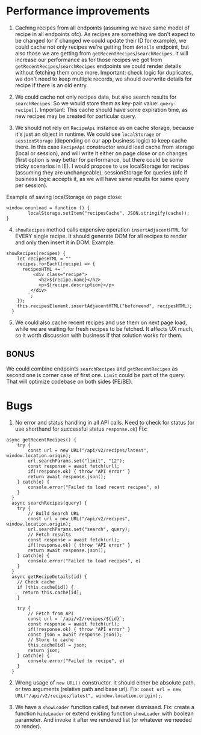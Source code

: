 # Performance improvements

1) Caching recipes from all endpoints (assuming we have same model of recipe in all endpoints ofc). As recipes are something we don't expect to be changed (or if changed we could update their ID for example), we could cache not only recipes we're getting from `details` endpoint, but also those we are getting from `getRecentRecipes`/`searchRecipes`. It will increase our performance as for those recipes we got from `getRecentRecipes`/`searchRecipes` endpoints we could render details without fetching them once more.
Important: check logic for duplicates, we don't need to keep multiple records, we should overwrite details for recipe if there is an old entry.

2) We could cache not only recipes data, but also search results for `searchRecipes`. So we would store them as key-pair value: `query: recipe[]`.
Important: This cache should have some expiration time, as new recipes may be created for particular query.

3) We should not rely on `RecipeApi` instance as on cache storage, because it's just an object in runtime. We could use `localStorage` or `sessionStorage` (depending on our app business logic) to keep cache there. In this case `RecipeApi` constructor would load cache from storage (local or session), and will write it either on page close or on changes (first option is way better for performance, but there could be some tricky scenarios in IE).
I would propose to use localStorage for recipes (assuming they are unchangeable), sessionStorage for queries (ofc if business logic accepts it, as we will have same results for same query per session).

Example of saving localStorage on page close:
```
window.onunload = function () {
        localStorage.setItem("recipesCache", JSON.stringify(cache));
}
```

4) `showRecipes` method calls expensive operation `insertAdjacentHTML` for EVERY single recipe. It should generate DOM for all recipes to render and only then insert it in DOM.
Example:
```
showRecipes(recipes) {
    let recipesHTML = ""
    recipes.forEach((recipe) => {
      recipesHTML += `
          <div class="recipe">
            <h2>${recipe.name}</h2>
            <p>${recipe.description}</p>
         </div>
        `;
    });
    this.recipesElement.insertAdjacentHTML("beforeend", recipesHTML);
  }
```

5) We could also cache recent recipes and use them on next page load, while we are waiting for fresh recipes to be fetched. It affects UX much, so it worth discussion with business if that solution works for them.

## BONUS

We could combine endpoints `searchRecipes` and `getRecentRecipes` as second one is corner case of first one. `Limit` could be part of the query. That will optimize codebase on both sides (FE/BE).

# Bugs

1) No error and status handling in all API calls. Need to check for status (or use shorthand for successful status `response.ok`)
Fix:
```
async getRecentRecipes() {
    try {
        const url = new URL("/api/v2/recipes/latest", window.location.origin);
        url.searchParams.set("limit", "12");
        const response = await fetch(url);
        if(!response.ok) { throw "API error" }
        return await response.json();
    } catch(e) {
        console.error("Failed to load recent recipes", e)
    }
  }
  async searchRecipes(query) {
    try {
        // Build Search URL
        const url = new URL("/api/v2/recipes", window.location.origin);
        url.searchParams.set("search", query);
        // Fetch results
        const response = await fetch(url);
        if(!response.ok) { throw "API error" }
        return await response.json();
    } catch(e) {
        console.error("Failed to load recipes", e)
    }
  }
  async getRecipeDetails(id) {
    // Check cache
    if (this.cache[id]) {
      return this.cache[id];
    }

    try {
        // Fetch from API
        const url = `/api/v2/recipes/${id}`;
        const response = await fetch(url);
        if(!response.ok) { throw "API error" }
        const json = await response.json();
        // Store to cache
        this.cache[id] = json;
        return json;
    } catch(e) {
        console.error("Failed to recipe", e)
    }
  }
```

2) Wrong usage of `new URL()` constructor. It should either be absolute path, or two arguments (relative path and base url).
Fix: `const url = new URL("/api/v2/recipes/latest", window.location.origin);`.

3) We have a `showLoader` function called, but never dismissed.
Fix: create a function `hideLoader` or extend existing function `showLoader` with boolean parameter. And invoke it after we rendered list (or whatever we needed to render).